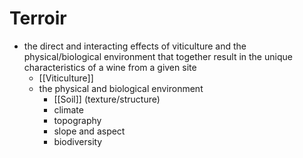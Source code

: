 # Terroir
- the direct and interacting effects of viticulture and the physical/biological environment that together result in the unique characteristics of a wine from a given site
	- [[Viticulture]]
	- the physical and biological environment
		- [[Soil]] (texture/structure)
		- climate
		- topography
		- slope and aspect
		- biodiversity
